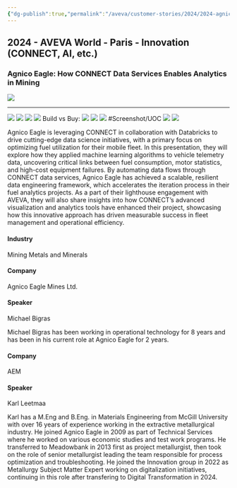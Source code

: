 ```yaml
---
{"dg-publish":true,"permalink":"/aveva/customer-stories/2024/2024-agnico-eagle-how-connect-data-services-enables-analytics-in-mining/"}
---
```


## 2024 - AVEVA World - Paris - Innovation (CONNECT, AI, etc.)

### Agnico Eagle: How CONNECT Data Services Enables Analytics in Mining
![](https://i.imgur.com/8tTpjI8.png)

---
![](https://i.imgur.com/jO5DTzv.png)
![](https://i.imgur.com/SxrIdib.png)
![](https://i.imgur.com/qqZXC3y.png)
![](https://i.imgur.com/ZavQDad.png)
Build vs Buy:
![](https://i.imgur.com/NkCuiEt.png)
![](https://i.imgur.com/3Navql6.png)
![](https://i.imgur.com/pACVyuS.png)
#Screenshot/UOC
![](https://i.imgur.com/pcaAR61.png)
![](https://i.imgur.com/wNsIRs2.png)

Agnico Eagle is leveraging CONNECT in collaboration with Databricks to drive cutting-edge data science initiatives, with a primary focus on optimizing fuel utilization for their mobile fleet. In this presentation, they will explore how they applied machine learning algorithms to vehicle telemetry data, uncovering critical links between fuel consumption, motor statistics, and high-cost equipment failures. By automating data flows through CONNECT data services, Agnico Eagle has achieved a scalable, resilient data engineering framework, which accelerates the iteration process in their fuel analytics projects. As a part of their lighthouse engagement with AVEVA, they will also share insights into how CONNECT’s advanced visualization and analytics tools have enhanced their project, showcasing how this innovative approach has driven measurable success in fleet management and operational efficiency.

#### Industry

Mining Metals and Minerals

#### Company

Agnico Eagle Mines Ltd.

#### Speaker

Michael Bigras

Michael Bigras has been working in operational technology for 8 years and has been in his current role at Agnico Eagle for 2 years.

#### Company

AEM

#### Speaker

Karl Leetmaa

Karl has a M.Eng and B.Eng. in Materials Engineering from McGill University with over 16 years of experience working in the extractive metallurgical industry. He joined Agnico Eagle in 2009 as part of Technical Services where he worked on various economic studies and test work programs. He transferred to Meadowbank in 2013 first as project metallurgist, then took on the role of senior metallurgist leading the team responsible for process optimization and troubleshooting. He joined the Innovation group in 2022 as Metallurgy Subject Matter Expert working on digitalization initiatives, continuing in this role after transfering to Digital Transformation in 2024.